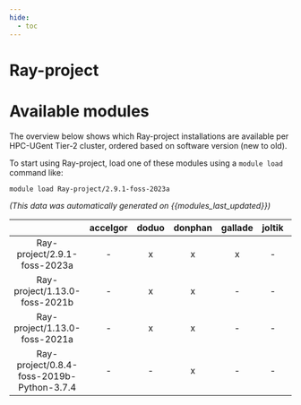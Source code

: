 ```yaml
---
hide:
  - toc
---
```


Ray-project
===========

# Available modules


The overview below shows which Ray-project installations are available per HPC-UGent Tier-2 cluster, ordered based on software version (new to old).

To start using Ray-project, load one of these modules using a `module load` command like:

```shell
module load Ray-project/2.9.1-foss-2023a
```

*(This data was automatically generated on {{modules_last_updated}})*  

| |accelgor|doduo|donphan|gallade|joltik|shinx|skitty|
| :---: | :---: | :---: | :---: | :---: | :---: | :---: | :---: |
|Ray-project/2.9.1-foss-2023a|-|x|x|x|-|x|x|
|Ray-project/1.13.0-foss-2021b|-|x|x|-|-|-|-|
|Ray-project/1.13.0-foss-2021a|-|x|x|-|-|-|-|
|Ray-project/0.8.4-foss-2019b-Python-3.7.4|-|-|x|-|-|-|-|
